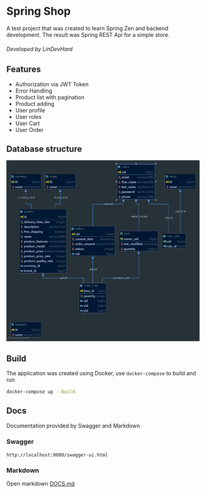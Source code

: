 # Spring Shop
A test project that was created to learn Spring Zen and backend development. The result was Spring REST Api for a simple store.
###### Developed by LinDevHard


## Features
 - Authorization via JWT Token
 - Error Handling
 - Product list with pagination 
 - Product adding 
 - User profile
 - User roles
 - User Cart 
 - User Order
  
  ## Database structure
![structure][database_structure]





## Build
The application was created using Docker, use `docker-compose` to build and run

```bash
docker-compose up --build
```

## Docs
Documentation provided by Swagger and Markdown
### Swagger

```url
http://localhost:8080/swagger-ui.html
```

### Markdown
Open markdown [DOCS.md]


[DOCS.md]: https://github.com/LinDevHard/spring-shop/blob/master/docs/DOCS.md
[database_structure]: https://github.com/LinDevHard/spring-shop/blob/master/pic/db.png
